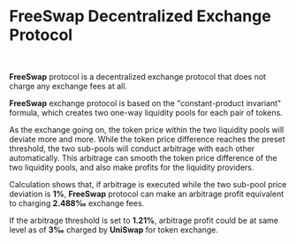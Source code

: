 
# FreeSwap Decentralized Exchange Protocol
<br/>

**FreeSwap** protocol is a decentralized exchange protocol that does not charge any exchange fees at all.

**FreeSwap** exchange protocol is based on the "constant-product invariant" formula, which creates two one-way liquidity pools for each pair of tokens.

As the exchange going on, the token price within the two liquidity pools will deviate more and more. While the token price difference reaches the preset threshold, the two sub-pools will conduct arbitrage with each other automatically. This arbitrage can smooth the token price difference of the two liquidity pools, and also make profits for the liquidity providers.

Calculation shows that, if arbitrage is executed while the two sub-pool price deviation is **1%**, **FreeSwap** protocol can make an arbitrage profit equivalent to charging **2.488‰** exchange fees.

If the arbitrage threshold is set to **1.21%**, arbitrage profit could be at same level as of **3‰** charged by **UniSwap** for token exchange.